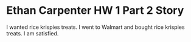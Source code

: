 # Ethan Carpenter HW 1 Part 2 Story

I wanted rice krispies treats.
I went to Walmart and bought rice krispies treats.
I am satisfied.